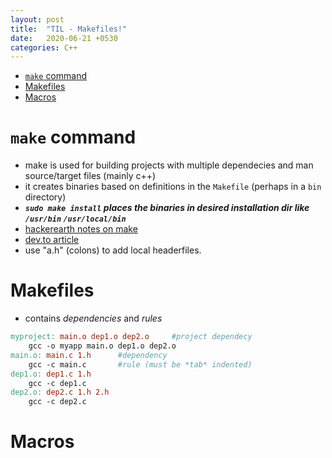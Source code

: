 ```yaml
---
layout: post
title:  "TIL - Makefiles!"
date:   2020-06-21 +0530
categories: C++
---
```

- [`make` command](#make-command)
- [Makefiles](#makefiles)
- [Macros](#macros)


# `make` command
- make is used for building projects with multiple dependecies and man source/target files (mainly c++)
- it creates binaries based on definitions in the `Makefile` (perhaps in a `bin` directory)
- ***`sudo make install` places the binaries in desired installation dir like `/usr/bin` `/usr/local/bin`*** 
- [hackerearth notes on make](https://www.hackerearth.com/practice/notes/the-make-command-and-makefiles/)
- [dev.to article](https://dev.to/narasimha1997/understanding-c-c-build-system-by-building-a-simple-project-part-1-4fff)
- use "a.h" (colons) to add local headerfiles.

# Makefiles
- contains *dependencies* and *rules*
```makefile
myproject: main.o dep1.o dep2.o     #project dependecy
    gcc -o myapp main.o dep1.o dep2.o
main.o: main.c 1.h      #dependency
    gcc -c main.c       #rule (must be *tab* indented)
dep1.o: dep1.c 1.h
    gcc -c dep1.c
dep2.o: dep2.c 1.h 2.h
    gcc -c dep2.c
```

# Macros
